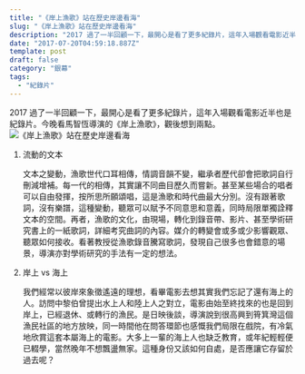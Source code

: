 ```yaml
---
title: "《岸上漁歌》站在歷史岸邊看海"
slug: "《岸上漁歌》站在歷史岸邊看海"
description: "2017 過了一半回顧一下，最開心是看了更多紀錄片，這年入場觀看電影近半也是紀錄片。今晚看馬智恆導演的《岸上漁歌》，觀後想到兩點。"
date: "2017-07-20T04:59:18.887Z"
template: post
draft: false
category: "銀幕"
tags:
  - "紀錄片"
---
```


2017 過了一半回顧一下，最開心是看了更多紀錄片，這年入場觀看電影近半也是紀錄片。今晚看馬智恆導演的《岸上漁歌》，觀後想到兩點。 ![《岸上漁歌》站在歷史岸邊看海](/media/1_kgNqCadK2-bqNR9-fE5A2Q.jpeg)

1. 流動的文本

   文本之變動，漁歌世代口耳相傳，情調音韻不變，繼承者歷代卻會把歌詞自行刪減增補。每一代的相傳，其實讓不同曲目歷久而嘗新。甚至某些場合的唱者可以自由發揮，按所思所願頌唱，這是漁歌和時代曲最大分別。沒有跟著歌詞，沒有樂譜，這種變動，聽眾可以賦予不同意思和意義，同時局限單獨詮釋文本的空間。再者，漁歌的文化，由現場，轉化到錄音帶、影片、甚至學術研究書上的一紙歌詞，詳細考究曲詞的內容。媒介的轉變會或多或少影響觀眾、聽眾如何接收。看著教授從漁歌錄音騰寫歌詞，發現自己很多也會錯意的場景，導演亦對學術研究的手法有一定的想法。

2. 岸上 vs 海上

   我們經常以彼岸來象徵遙遠的理想，看畢電影去想其實我們忘記了還有海上的人。訪問中黎伯曾提出水上人和陸上人之對立，電影由始至終找來的也是回到岸上，已經退休、或轉行的漁民。是日映後談，導演說到很高興到筲箕灣這個漁民社區的地方放映，同一時間他在問答環節也感慨我們局限在戲院，有冷氣地欣賞這套本屬海上的電影。大多上一輩的海上人也缺乏教育，或年紀輕輕便已輟學，當然晚年不想飄盪無家。這種身份又該如何自處，是否應讓它存留於過去呢？
